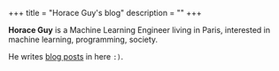 +++
title = "Horace Guy's blog"
description = ""
+++

**Horace Guy** is a Machine Learning Engineer living in Paris, interested in machine learning, programming, society. 

He writes [blog posts](/posts) in here `:)`.
